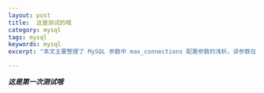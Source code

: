```yaml
---
layout: post
title:  这是测试的哦
category: mysql
tags: mysql 
keywords: mysql 
excerpt: "本文主要整理了 MySQL 参数中 max_connections 配置参数的浅析，该参数在 MySQL 中是用来设置最大连接（用户）数。每个连接 MySQL 的用户均作为一个连接，max_connections 的默认值为100，本文将讲解此参数的详细作用与性能影响。"

---
```


***这是第一次测试哦***

